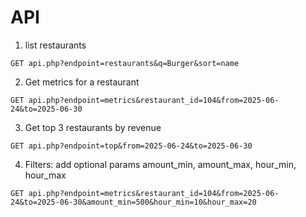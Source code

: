 # API

1. list restaurants
```
GET api.php?endpoint=restaurants&q=Burger&sort=name
```

2. Get metrics for a restaurant
```
GET api.php?endpoint=metrics&restaurant_id=104&from=2025-06-24&to=2025-06-30
```

3. Get top 3 restaurants by revenue
```
GET api.php?endpoint=top&from=2025-06-24&to=2025-06-30
```

4. Filters: add optional params amount_min, amount_max, hour_min, hour_max
```
GET api.php?endpoint=metrics&restaurant_id=104&from=2025-06-24&to=2025-06-30&amount_min=500&hour_min=10&hour_max=20
```